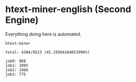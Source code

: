 # htext-miner-english (Second Engine)

Everything doing here is automated.

```
htext-miner

total: 4304/9523 (45.19584164653996%)

job0: 968
job1: 1095
job2: 1466
job3: 775
```